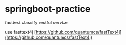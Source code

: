 # springboot-practice

fasttext classify restful service

use fasttext4j [https://github.com/quantumcs/fastText4j](https://github.com/quantumcs/fastText4j)
